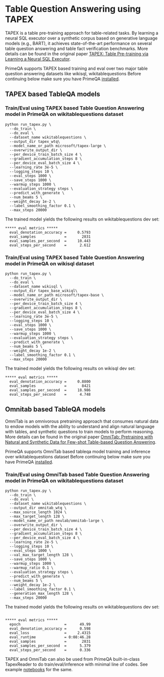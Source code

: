 # Table Question Answering using TAPEX

TAPEX is a table pre-training approach for table-related tasks. By learning a neural SQL executor over a synthetic corpus based on generative language models (e.g., BART), it achieves state-of-the-art performance on several table question answering and table fact verification benchmarks. More details can be found in the original paper [TAPEX: Table Pre-training via Learning a Neural SQL Executor](https://arxiv.org/pdf/2107.07653.pdf).

PrimeQA supports TAPEX based training and eval over two major table question answering datasets like wikisql, wikitablequestions
Before continuing below make sure you have PrimeQA [installed](https://primeqa.github.io/primeqa/installation.html).

## TAPEX based TableQA models

### Train/Eval using TAPEX based Table Question Answering model in PrimeQA on wikitablequestions dataset
```
python run_tapex.py \
  --do_train \
  --do_eval \
  --dataset_name wikitablequestions \
  --output_dir tapex_wtq\
  --model_name_or_path microsoft/tapex-large \
  --overwrite_output_dir \
  --per_device_train_batch_size 4 \
  --gradient_accumulation_steps 8 \
  --per_device_eval_batch_size 4 \
  --learning_rate 3e-5 \
  --logging_steps 10 \
  --eval_steps 1000 \
  --save_steps 1000 \
  --warmup_steps 1000 \
  --evaluation_strategy steps \
  --predict_with_generate \
  --num_beams 5 \
  --weight_decay 1e-2 \
  --label_smoothing_factor 0.1 \
  --max_steps 20000 

```
The trained model yields the following results on wikitablequestions dev set:
```
***** eval metrics *****
  eval_denotation_accuracy =     0.5793
  eval_samples             =       2831
  eval_samples_per_second  =     10.443
  eval_steps_per_second    =      2.612
```
### Train/Eval using TAPEX based Table Question Answering model in PrimeQA on wikisql dataset

```
python run_tapex.py \
  --do_train \
  --do_eval \
  --dataset_name wikisql \
  --output_dir tapex_base_wikiql\
  --model_name_or_path microsoft/tapex-base \
  --overwrite_output_dir \
  --per_device_train_batch_size 4 \
  --gradient_accumulation_steps 8 \
  --per_device_eval_batch_size 4 \
  --learning_rate 3e-5 \
  --logging_steps 10 \
  --eval_steps 1000 \
  --save_steps 1000 \
  --warmup_steps 1000 \
  --evaluation_strategy steps \
  --predict_with_generate \
  --num_beams 5 \
  --weight_decay 1e-2 \
  --label_smoothing_factor 0.1 \
  --max_steps 20000 

```
The trained model yields the following results on wikisql dev set:
```
***** eval metrics *****
  eval_denotation_accuracy =     0.8800
  eval_samples             =       8421
  eval_samples_per_second  =     18.986
  eval_steps_per_second    =      4.748
```


## Omnitab based TableQA models

OmniTab is an omnivorous pretraining approach that consumes natural data to endow models with the ability to understand and align natural language with tables, and synthetic questions to train models to perform reasoning. More details can be found in the original paper [OmniTab: Pretraining with Natural and Synthetic Data for Few-shot Table-based Question Answering](https://arxiv.org/pdf/2207.03637.pdf).

PrimeQA supports OmniTab based tableqa model training and inference over wikitablequestions dataset
Before continuing below make sure you have PrimeQA [installed](https://primeqa.github.io/primeqa/installation.html).


### Train/Eval using OmniTab based Table Question Answering model in PrimeQA on wikitablequestions dataset
```
python run_tapex.py \
  --do_train \
  --do_eval \
  --dataset_name wikitablequestions \
  --output_dir omnitab_wtq \
  --max_source_length 1024 \
  --max_target_length 128 \
  --model_name_or_path neulab/omnitab-large \
  --overwrite_output_dir \
  --per_device_train_batch_size 4 \
  --gradient_accumulation_steps 8 \
  --per_device_eval_batch_size 4 \
  --learning_rate 2e-5 \
  --logging_steps 10 \
  --eval_steps 1000 \
  --val_max_target_length 128 \
  --save_steps 1000 \
  --warmup_steps 1000 \
  --warmup_ratio 0.1 \
  --evaluation_strategy steps \
  --predict_with_generate \
  --num_beams 5 \
  --weight_decay 1e-2 \
  --label_smoothing_factor 0.1 \
  --generation_max_length 128 \
  --max_steps 20000 

```
The trained model yields the following results on wikitablequestions dev set:
```

***** eval metrics *****
  epoch                    =      49.99
  eval_denotation_accuracy =      0.598
  eval_loss                =     2.4315
  eval_runtime             = 0:08:46.28
  eval_samples             =       2831
  eval_samples_per_second  =      5.379
  eval_steps_per_second    =      0.336 

  ```
TAPEX and OmniTab can also be used from PrimeQA built-in-class TapexReader to do train/eval/inference with minimal line of codes. See example [notebooks](https://github.com/primeqa/primeqa/notebooks/tableqa) for the same. 